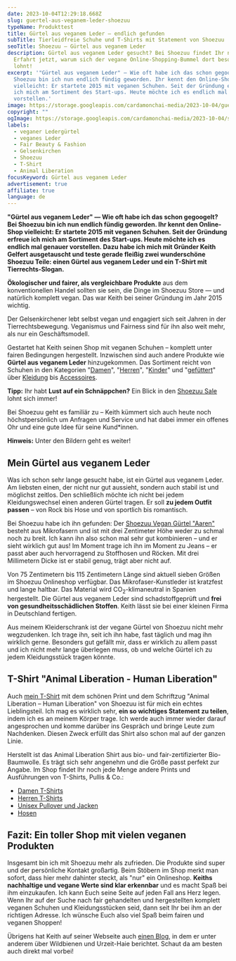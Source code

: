 ```yaml
---
date: 2023-10-04T12:29:18.668Z
slug: guertel-aus-veganem-leder-shoezuu
typeName: Produkttest
title: Gürtel aus veganem Leder – endlich gefunden
subTitle: Tierleidfreie Schuhe und T-Shirts mit Statement von Shoezuu
seoTitle: Shoezuu – Gürtel aus veganem Leder
description: Gürtel aus veganem Leder gesucht? Bei Shoezuu findet Ihr noch mehr!
  Erfahrt jetzt, warum sich der vegane Online-Shopping-Bummel dort besonders
  lohnt!
excerpt: '"Gürtel aus veganem Leder" — Wie oft habe ich das schon gegoogelt? Bei
  Shoezuu bin ich nun endlich fündig geworden. Ihr kennt den Online-Shop
  vielleicht: Er startete 2015 mit veganen Schuhen. Seit der Gründung erfreue
  ich mich am Sortiment des Start-ups. Heute möchte ich es endlich mal genauer
  vorstellen.'
image: https://storage.googleapis.com/cardamonchai-media/2023-10-04/guertel-aus-veganem-leder-shoezuu-sounds-vegan-jpg-imagine-080808_656465_1024_768/640.webp
copyright: ""
ogImage: https://storage.googleapis.com/cardamonchai-media/2023-10-04/soundsvegan-shoezuu-guertel-aus-veganem-leder-og-jpg-imagine-181818_686669_1200_628/640.webp
labels:
  - veganer Ledergürtel
  - veganes Leder
  - Fair Beauty & Fashion
  - Gelsenkirchen
  - Shoezuu
  - T-Shirt
  - Animal Liberation
focusKeyword: Gürtel aus veganem Leder
advertisement: true
affiliate: true
language: de
---
```

**"Gürtel aus veganem Leder" — Wie oft habe ich das schon gegoogelt? Bei Shoezuu bin ich nun endlich fündig geworden. Ihr kennt den Online-Shop vielleicht: Er startete 2015 mit veganen Schuhen. Seit der Gründung erfreue ich mich am Sortiment des Start-ups. Heute möchte ich es endlich mal genauer vorstellen. Dazu habe ich mich mit Gründer Keith Gelfert ausgetauscht und teste gerade fleißig zwei wunderschöne Shoezuu Teile: einen Gürtel aus veganem Leder und ein T-Shirt mit Tierrechts-Slogan.**

**Ökologischer und fairer, als vergleichbare Produkte** aus dem konventionellen Handel sollten sie sein, die Dinge im Shoezuu Store — und natürlich komplett vegan. Das war Keith bei seiner Gründung im Jahr 2015 wichtig.

Der Gelsenkirchener lebt selbst vegan und engagiert sich seit Jahren in der Tierrechtsbewegung. Veganismus und Fairness sind für ihn also weit mehr, als nur ein Geschäftsmodell. 

Gestartet hat Keith seinen Shop mit veganen Schuhen – komplett unter fairen Bedingungen hergestellt. Inzwischen sind auch andere Produkte wie **Gürtel aus veganem Leder** hinzugekommen. Das Sortiment reicht von Schuhen in den Kategorien "[Damen](https://t.adcell.com/p/click?promoId=275756&slotId=80259&param0=https%3A%2F%2Fwww.shoezuu.de%2FVegane-Damen-Schuhe)", "[Herren](https://t.adcell.com/p/click?promoId=275756&slotId=80259&param0=https%3A%2F%2Fwww.shoezuu.de%2FVegane-Herren-Schuhe)", "[Kinder](https://t.adcell.com/p/click?promoId=275756&slotId=80259&param0=https%3A%2F%2Fwww.shoezuu.de%2Fschuhe-kinder-vegan)" und "[gefüttert](https://t.adcell.com/p/click?promoId=275756&slotId=80259&param0=https%3A%2F%2Fwww.shoezuu.de%2FGefuetterte-Schuhe)" über [Kleidung](https://t.adcell.com/p/click?promoId=275756&slotId=80259&param0=https%3A%2F%2Fwww.shoezuu.de%2FBio-und-Fairtrade-Kleidung) bis [Accessoires](https://t.adcell.com/p/click?promoId=275756&slotId=80259&param0=https%3A%2F%2Fwww.shoezuu.de%2FAccessoires-Vegan).

**Tipp:** Ihr habt **Lust auf ein Schnäppchen?** Ein Blick in den [Shoezuu Sale](https://t.adcell.com/p/click?promoId=275756&slotId=80259&param0=https%3A%2F%2Fwww.shoezuu.de%2FSale-Vegane-Sonderpreise) lohnt sich immer!

Bei Shoezuu geht es familiär zu – Keith kümmert sich auch heute noch höchstpersönlich um Anfragen und Service und hat dabei immer ein offenes Ohr und eine gute Idee für seine Kund\*innen.

**Hinweis:** Unter den Bildern geht es weiter!

<Gallery name="shoezuu-2023-10-2" />

## Mein Gürtel aus veganem Leder

Was ich schon sehr lange gesucht habe, ist ein Gürtel aus veganem Leder. Am liebsten einen, der nicht nur gut aussieht, sondern auch stabil ist und möglichst zeitlos. Den schließlich möchte ich nicht bei jedem Kleidungswechsel einen anderen Gürtel tragen. Er soll **zu jedem Outfit passen** – von Rock bis Hose und von sportlich bis romantisch.

Bei Shoezuu habe ich ihn gefunden: Der [Shoezuu Vegan Gürtel "Aaren"](https://t.adcell.com/p/click?promoId=275756&slotId=80259&param0=https%3A%2F%2Fwww.shoezuu.de%2Fveganer-guertel-aaren_3) besteht aus Mikrofasern und ist mit drei Zentimeter Höhe weder zu schmal noch zu breit. Ich kann ihn also schon mal sehr gut kombinieren – und er sieht wirklich gut aus! Im Moment trage ich ihn im Moment zu Jeans – er passt aber auch hervorragend zu Stoffhosen und Röcken. Mit drei Millimetern Dicke ist er stabil genug, trägt aber nicht auf.

Von 75 Zentimetern bis 115 Zentimetern Länge sind aktuell sieben Größen im Shoezuu Onlineshop verfügbar.  Das Mikrofaser-Kunstleder ist kratzfest und lange haltbar. Das Material wird CO<sub>2</sub>-klimaneutral in Spanien hergestellt. Die Gürtel aus veganem Leder sind schadstoffgeprüft und **frei von gesundheitsschädlichen Stoffen**. Keith lässt sie bei einer kleinen Firma in Deutschland fertigen.

Aus meinem Kleiderschrank ist der vegane Gürtel von Shoezuu nicht mehr wegzudenken. Ich trage ihn, seit ich ihn habe, fast täglich und mag ihn wirklich gerne. Besonders gut gefällt mir, dass er wirklich zu allem passt und ich nicht mehr lange überlegen muss, ob und welche Gürtel ich zu jedem Kleidungsstück tragen könnte.

## T-Shirt "Animal Liberation - Human Liberation"

Auch [mein T-Shirt](https://t.adcell.com/p/click?promoId=275756&slotId=80259&param0=https%3A%2F%2Fwww.shoezuu.de%2FT-Shirt-Animal-Liberation-Human-Liberation) mit dem schönen Print und dem Schriftzug "Animal Liberation – Human Liberation" von Shoezuu ist für mich ein echtes Lieblingsteil. Ich mag es wirklich sehr, **ein so wichtiges Statement zu teilen**, indem ich es an meinem Körper trage. Ich werde auch immer wieder darauf angesprochen und komme darüber ins Gespräch und bringe Leute zum Nachdenken. Diesen Zweck erfüllt das Shirt also schon mal auf der ganzen Linie.

Herstellt ist das Animal Liberation Shirt aus bio- und fair-zertifizierter Bio-Baumwolle. Es trägt sich sehr angenehm und die Größe passt perfekt zur Angabe. Im Shop findet Ihr noch jede Menge andere Prints und Ausführungen von T-Shirts, Pullis & Co.:

- [Damen T-Shirts](https://t.adcell.com/p/click?promoId=275756&slotId=80259&param0=https%3A%2F%2Fwww.shoezuu.de%2Fbio-und-fair-trade-kleidung-damen)
- [Herren T-Shirts](https://t.adcell.com/p/click?promoId=275756&slotId=80259&param0=https%3A%2F%2Fwww.shoezuu.de%2Fbio-und-fair-trade-kleidung-herren)
- [Unisex Pullover und Jacken](https://t.adcell.com/p/click?promoId=275756&slotId=80259&param0=https%3A%2F%2Fwww.shoezuu.de%2Funisex-pullover-jacken)
- [Hosen](https://t.adcell.com/p/click?promoId=275756&slotId=80259&param0=https%3A%2F%2Fwww.shoezuu.de%2Fhosen-fair-vegan)

## Fazit: Ein toller Shop mit vielen veganen Produkten

Insgesamt bin ich mit Shoezuu mehr als zufrieden. Die Produkte sind super und der persönliche Kontakt großartig. Beim Stöbern im Shop merkt man sofort, dass hier mehr dahinter steckt, als "nur" ein Onlineshop. **Keiths nachhaltige und vegane Werte sind klar erkennbar** und es macht Spaß bei ihm einzukaufen. Ich kann Euch seine Seite auf jeden Fall ans Herz legen. Wenn Ihr auf der Suche nach fair gehandelten und hergestellten komplett veganen Schuhen und Kleidungsstücken seid, dann seit Ihr bei ihm an der richtigen Adresse. Ich wünsche Euch also viel Spaß beim fairen und veganen Shoppen!

Übrigens hat Keith auf seiner Webseite auch [einen Blog](https://t.adcell.com/p/click?promoId=275756&slotId=80259&param0=https%3A%2F%2Fwww.shoezuu.de%2FNews-1), in dem er unter anderem über Wildbienen und Urzeit-Haie berichtet. Schaut da am besten auch direkt mal vorbei!

<Gallery name="shoezuu-2023-10-1" />

